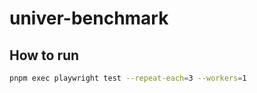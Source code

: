 # univer-benchmark

## How to run

```bash
pnpm exec playwright test --repeat-each=3 --workers=1
```


